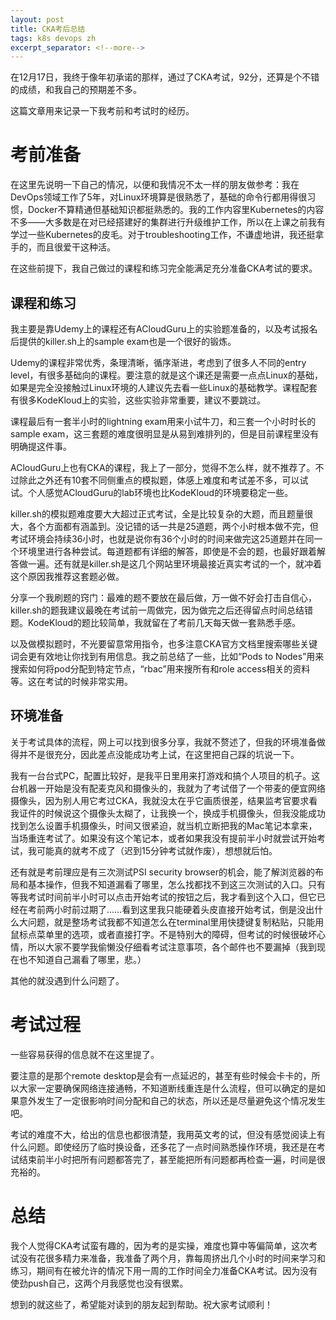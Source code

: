 ```yaml
---
layout: post
title: CKA考后总结
tags: k8s devops zh
excerpt_separator: <!--more-->
---
```

在12月17日，我终于像年初承诺的那样，通过了CKA考试，92分，还算是个不错的成绩，和我自己的预期差不多。

这篇文章用来记录一下我考前和考试时的经历。

<!--more-->

# 考前准备

在这里先说明一下自己的情况，以便和我情况不太一样的朋友做参考：我在DevOps领域工作了5年，对Linux环境算是很熟悉了，基础的命令行都用得很习惯，Docker不算精通但基础知识都挺熟悉的。我的工作内容里Kubernetes的内容不多——大多数是在对已经搭建好的集群进行升级维护工作，所以在上课之前我有学过一些Kubernetes的皮毛。对于troubleshooting工作，不谦虚地讲，我还挺拿手的，而且很爱干这种活。

在这些前提下，我自己做过的课程和练习完全能满足充分准备CKA考试的要求。

## 课程和练习
我主要是靠Udemy上的课程还有ACloudGuru上的实验题准备的，以及考试报名后提供的killer.sh上的sample exam也是一个很好的锻炼。

Udemy的课程非常优秀，条理清晰，循序渐进，考虑到了很多人不同的entry level，有很多基础向的课程。要注意的就是这个课还是需要一点点Linux的基础，如果是完全没接触过Linux环境的人建议先去看一些Linux的基础教学。课程配套有很多KodeKloud上的实验，这些实验非常重要，建议不要跳过。

课程最后有一套半小时的lightning exam用来小试牛刀，和三套一个小时时长的sample exam，这三套题的难度很明显是从易到难排列的，但是目前课程里没有明确提这件事。

ACloudGuru上也有CKA的课程，我上了一部分，觉得不怎么样，就不推荐了。不过除此之外还有10套不同侧重点的模拟题，体感上难度和考试差不多，可以试试。个人感觉ACloudGuru的lab环境也比KodeKloud的环境要稳定一些。

killer.sh的模拟题难度要大大超过正式考试，全是比较复杂的大题，而且题量很大，各个方面都有涵盖到。没记错的话一共是25道题，两个小时根本做不完，但考试环境会持续36小时，也就是说你有36个小时的时间来做完这25道题并在同一个环境里进行各种尝试。每道题都有详细的解答，即使是不会的题，也最好跟着解答做一遍。还有就是killer.sh是这几个网站里环境最接近真实考试的一个，就冲着这个原因我推荐这套题必做。

分享一个我刷题的窍门：最难的题不要放在最后做，万一做不好会打击自信心，killer.sh的题我建议最晚在考试前一周做完，因为做完之后还得留点时间总结错题。KodeKloud的题比较简单，我就留在了考前几天每天做一套熟悉手感。

以及做模拟题时，不光要留意常用指令，也多注意CKA官方文档里搜索哪些关键词会更有效地让你找到有用信息。我之前总结了一些，比如“Pods to Nodes”用来搜索如何将pod分配到特定节点，“rbac”用来搜所有和role access相关的资料等。这在考试的时候非常实用。

## 环境准备
关于考试具体的流程，网上可以找到很多分享，我就不赘述了，但我的环境准备做得并不是很充分，因此差点没能成功考上试，在这里把自己踩的坑说一下。

我有一台台式PC，配置比较好，是我平日里用来打游戏和搞个人项目的机子。这台机器一开始是没有配麦克风和摄像头的，我就为了考试借了一个带麦的便宜网络摄像头，因为别人用它考过CKA，我就没太在乎它画质很差，结果监考官要求看我证件的时候说这个摄像头太糊了，让我换一个，换成手机摄像头，但我没能成功找到怎么设置手机摄像头，时间又很紧迫，就当机立断把我的Mac笔记本拿来，当场重连考试了。如果没有这个笔记本，或者如果我没有提前半小时就尝试开始考试，我可能真的就考不成了（迟到15分钟考试就作废），想想就后怕。

还有就是考前理应是有三次测试PSI security browser的机会，能了解浏览器的布局和基本操作，但我不知道漏看了哪里，怎么找都找不到这三次测试的入口。只有等我考试时间前半小时可以点击开始考试的按钮之后，我才看到这个入口，但它已经在考前两小时前过期了……看到这里我只能硬着头皮直接开始考试，倒是没出什么大问题，就是整场考试我都不知道怎么在terminal里用快捷键复制粘贴，只能用鼠标点菜单里的选项，或者直接打字。不是特别大的障碍，但考试的时候很破坏心情，所以大家不要学我偷懒没仔细看考试注意事项，各个邮件也不要漏掉（我到现在也不知道自己漏看了哪里，悲。）

其他的就没遇到什么问题了。

# 考试过程
一些容易获得的信息就不在这里提了。

要注意的是那个remote desktop是会有一点延迟的，甚至有些时候会卡卡的，所以大家一定要确保网络连接通畅，不知道断线重连是什么流程，但可以确定的是如果意外发生了一定很影响时间分配和自己的状态，所以还是尽量避免这个情况发生吧。

考试的难度不大，给出的信息也都很清楚，我用英文考的试，但没有感觉阅读上有什么问题。即使经历了临时换设备，还多花了一点时间熟悉操作环境，我还是在考试结束前半小时把所有问题都答完了，甚至能把所有问题都再检查一遍，时间是很充裕的。

# 总结
我个人觉得CKA考试蛮有趣的，因为考的是实操，难度也算中等偏简单，这次考试没有花很多精力来准备，我准备了两个月，靠每周挤出几个小时的时间来学习和练习，期间有在被允许的情况下用一周的工作时间全力准备CKA考试。因为没有使劲push自己，这两个月我感觉也没有很累。

想到的就这些了，希望能对读到的朋友起到帮助。祝大家考试顺利！
